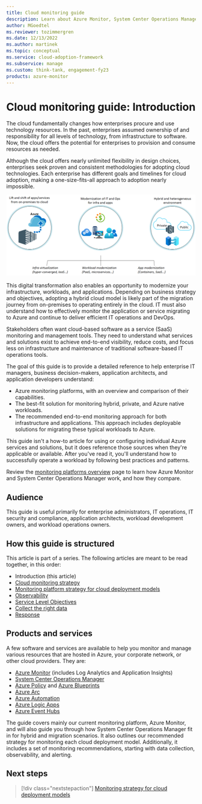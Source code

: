 ```yaml
---
title: Cloud monitoring guide
description: Learn about Azure Monitor, System Center Operations Manager, and the recommended strategy for monitoring each of the cloud deployment models.
author: MGoedtel
ms.reviewer: tozimmergren
ms.date: 12/13/2022
ms.author: martinek
ms.topic: conceptual
ms.service: cloud-adoption-framework
ms.subservice: manage
ms.custom: think-tank, engagement-fy23
products: azure-monitor
---
```


# Cloud monitoring guide: Introduction

The cloud fundamentally changes how enterprises procure and use technology resources. In the past, enterprises assumed ownership of and responsibility for all levels of technology, from infrastructure to software. Now, the cloud offers the potential for enterprises to provision and consume resources as needed.

Although the cloud offers nearly unlimited flexibility in design choices, enterprises seek proven and consistent methodologies for adopting cloud technologies. Each enterprise has different goals and timelines for cloud adoption, making a one-size-fits-all approach to adoption nearly impossible.

![Diagram of cloud adoption strategies](./media/monitoring-management-guidance-cloud-and-on-premises/introduction-cloud-adoption.png)

This digital transformation also enables an opportunity to modernize your infrastructure, workloads, and applications. Depending on business strategy and objectives, adopting a hybrid cloud model is likely part of the migration journey from on-premises to operating entirely in the cloud. IT must also understand how to effectively monitor the application or service migrating to Azure and continue to deliver efficient IT operations and DevOps.

Stakeholders often want cloud-based software as a service (SaaS) monitoring and management tools. They need to understand what services and solutions exist to achieve end-to-end visibility, reduce costs, and focus less on infrastructure and maintenance of traditional software-based IT operations tools.

The goal of this guide is to provide a detailed reference to help enterprise IT managers, business decision-makers, application architects, and application developers understand:

- Azure monitoring platforms, with an overview and comparison of their capabilities.
- The best-fit solution for monitoring hybrid, private, and Azure native workloads.
- The recommended end-to-end monitoring approach for both infrastructure and applications. This approach includes deployable solutions for migrating these typical workloads to Azure.

This guide isn't a how-to article for using or configuring individual Azure services and solutions, but it does reference those sources when they're applicable or available. After you've read it, you'll understand how to successfully operate a workload by following best practices and patterns.

Review the [monitoring platforms overview](./platform-overview.md) page to learn how Azure Monitor and System Center Operations Manager work, and how they compare.

## Audience

This guide is useful primarily for enterprise administrators, IT operations, IT security and compliance, application architects, workload development owners, and workload operations owners.

## How this guide is structured

This article is part of a series. The following articles are meant to be read together, in this order:

- Introduction (this article)
- [Cloud monitoring strategy](../../strategy/monitoring-strategy.md)
- [Monitoring platform strategy for cloud deployment models](./cloud-models-monitor-overview.md)
- [Observability](./observability.md)
- [Service Level Objectives](./service-level-objectives.md)
- [Collect the right data](./data-collection.md)
- [Response](./response.md)

## Products and services

A few software and services are available to help you monitor and manage various resources that are hosted in Azure, your corporate network, or other cloud providers. They are:

- [Azure Monitor](/azure/azure-monitor/overview) (includes Log Analytics and Application Insights)
- [System Center Operations Manager](/system-center/scom/welcome)
- [Azure Policy](/azure/governance/policy/overview) and [Azure Blueprints](/azure/governance/blueprints/overview)
- [Azure Arc](/azure/azure-arc/)
- [Azure Automation](/azure/automation/automation-intro)
- [Azure Logic Apps](/azure/logic-apps/logic-apps-overview)
- [Azure Event Hubs](/azure/event-hubs/event-hubs-about)

The guide covers mainly our current monitoring platform, Azure Monitor, and will also guide you through how System Center Operations Manager fit in for hybrid and migration scenarios. It also outlines our recommended strategy for monitoring each cloud deployment model. Additionally, it includes a set of monitoring recommendations, starting with data collection, observability, and alerting.

## Next steps

> [!div class="nextstepaction"]
> [Monitoring strategy for cloud deployment models](./cloud-models-monitor-overview.md)
